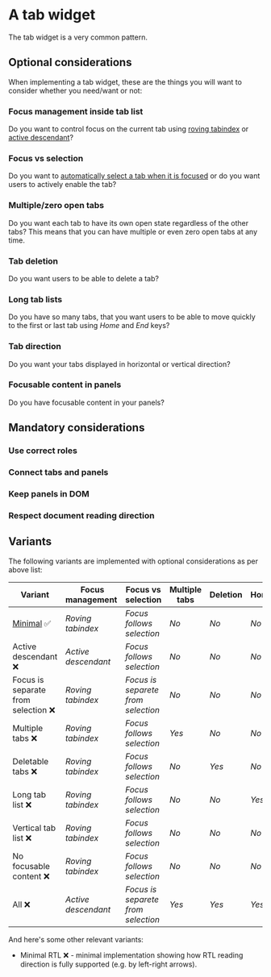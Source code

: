 # A tab widget

The tab widget is a very common pattern.

## Optional considerations

When implementing a tab widget, these are the things you will want to consider whether you need/want or not:

### Focus management inside tab list

Do you want to control focus on the current tab using [roving tabindex](https://www.w3.org/TR/wai-aria-practices/#kbd_roving_tabindex) or [active descendant](https://www.w3.org/TR/wai-aria-practices/#kbd_focus_activedescendant)?

### Focus vs selection

Do you want to [automatically select a tab when it is focused](https://www.w3.org/TR/wai-aria-practices/#kbd_selection_follows_focus) or do you want users to actively enable the tab?

### Multiple/zero open tabs

Do you want each tab to have its own open state regardless of the other tabs? This means that you can have multiple or even zero open tabs at any time.

### Tab deletion

Do you want users to be able to delete a tab?

### Long tab lists

Do you have so many tabs, that you want users to be able to move quickly to the first or last tab using _Home_ and _End_ keys?

### Tab direction

Do you want your tabs displayed in horizontal or vertical direction?

### Focusable content in panels

Do you have focusable content in your panels?

## Mandatory considerations

### Use correct roles

### Connect tabs and panels

### Keep panels in DOM

### Respect document reading direction

## Variants

The following variants are implemented with optional considerations as per above list:

| Variant | Focus management | Focus vs selection | Multiple tabs | Deletion | Home/End | Direction | Focusable panels |
|-|-|-|-|-|-|-|-|
| [Minimal](minimal/) ✅ | _Roving tabindex_ | _Focus follows selection_ | _No_ | _No_ | _No_ | _Horizontal_ | _Focusable content_ |
| Active descendant ❌  | _Active descendant_ | _Focus follows selection_ | _No_ | _No_ | _No_ | _Horizontal_ | _Focusable content_ |
| Focus is separate from selection ❌ | _Roving tabindex_ | _Focus is separete from selection_ | _No_ | _No_ | _No_ | _Horizontal_ | _Focusable content_ |
| Multiple tabs ❌ | _Roving tabindex_ | _Focus follows selection_ | _Yes_ | _No_ | _No_ | _Horizontal_ | _Focusable content_ |
| Deletable tabs ❌ | _Roving tabindex_ | _Focus follows selection_ | _No_ | _Yes_ | _No_ | _Horizontal_ | _Focusable content_ |
| Long tab list ❌ | _Roving tabindex_ | _Focus follows selection_ | _No_ | _No_ | _Yes_ | _Horizontal_ | _Focusable content_ |
| Vertical tab list ❌ | _Roving tabindex_ | _Focus follows selection_ | _No_ | _No_ | _No_ | _Vertical_ | _Focusable content_ |
| No focusable content ❌ | _Roving tabindex_ | _Focus follows selection_ | _No_ | _No_ | _No_ | _Horizontal_ | _No focusable content_ |
| All ❌ | _Active descendant_ | _Focus is separete from selection_ | _Yes_ | _Yes_ | _Yes_ | _Vertical_ | _No focusable content_ |

And here's some other relevant variants:

* Minimal RTL ❌ - minimal implementation showing how RTL reading direction is fully supported (e.g. by left-right arrows).

